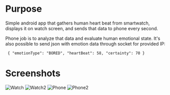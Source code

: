 # Purpose
Simple android app that gathers human heart beat from smartwatch,
displays it on watch screen, and sends that data to phone every second.

Phone job is to analyze that data and evaluate human emotional state.
It's also possible to send json with emotion data through socket for
provided IP:
```
 { "emotionType": "BORED", "heartBeat": 58, "certainty": 70 }
```

# Screenshots
![Watch](../master/readme_images/watch_1.png?raw=true)
![Watch2](../master/readme_images/watch_2.png?raw=true)
![Phone](../master/readme_images/phone_1.png)
![Phone2](../master/readme_images/phone_2.png)
